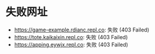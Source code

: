 # 失败网址
- https://game-example.rdianc.repl.co: 失败 (403
Failed)
- https://tote.kaikaixin.repl.co: 失败 (403
Failed)
- https://apping.eywjx.repl.co: 失败 (403
Failed)
